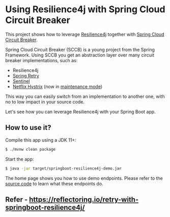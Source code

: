 # Using Resilience4j with Spring Cloud Circuit Breaker

This project shows how to leverage [Resilience4j](https://github.com/resilience4j/resilience4j)
together with [Spring Cloud Circuit Breaker](https://spring.io/projects/spring-cloud-circuitbreaker).

Spring Cloud Circuit Breaker (SCCB) is a young project from the Spring Framework.
Using SCCB you get an abstraction layer over many circuit breaker implementations, such as:
 - Resilience4j
 - [Spring Retry](https://github.com/spring-projects/spring-retry)
 - [Sentinel](https://github.com/alibaba/Sentinel)
 - [Netflix Hystrix](https://github.com/Netflix/Hystrix) (now in [maintenance mode](https://github.com/Netflix/Hystrix#hystrix-status))

This way you can easily switch from an implementation to another one,
with no to low impact in your source code.

Let's see how you can leverage Resilience4j with your Spring Boot app.

## How to use it?

Compile this app using a JDK 11+:
```bash
$ ./mvnw clean package
```

Start the app:
```bash
$ java -jar target/springboot-resilience4j-demo.jar
```

The home page shows you how to use demo endpoints.
Please refer to the [source code](https://reflectoring.io/retry-with-springboot-resilience4j/)
to learn what these endpoints do.

## Refer - https://reflectoring.io/retry-with-springboot-resilience4j/